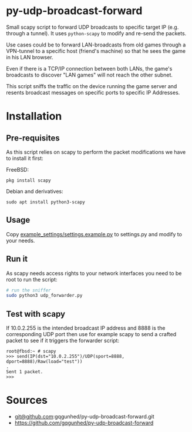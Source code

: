 # py-udp-broadcast-forward
Small scapy script to forward UDP broadcasts to specific target IP (e.g. through a tunnel). It uses ```python-scapy``` to modify and re-send the packets.

Use cases could be to forward LAN-broadcasts from old games through a VPN-tunnel to a specific host (friend's machine) so that he sees the game in his LAN browser.

Even if there is a TCP/IP connection between both LANs, the game's broadcasts to discover "LAN games" will not reach the other subnet. 

This script sniffs the traffic on the device running the game server and resents broadcast messages on specific ports to specific IP Addresses.

# Installation

## Pre-requisites
As this script relies on scapy to perform the packet modifications we have to install it first:

FreeBSD:

`pkg install scapy`

Debian and derivatives:

`sudo apt install python3-scapy`

## Usage

Copy [example_settings/settings.example.py](example_settings/settings.example.py) to settings.py and modify to your needs.

## Run it
As scapy needs access rights to your network interfaces you need to be root to run the script:

```sh
# run the sniffer
sudo python3 udp_forwarder.py
```

## Test with scapy

If 10.0.2.255 is the intended broadcast IP address and 8888 is the corresponding UDP port then use for example scapy to send a crafted packet to see if it triggers the forwarder script:
```
root@fbsd:~ # scapy
>>> send(IP(dst="10.0.2.255")/UDP(sport=8888, dport=8888)/Raw(load="test"))
.
Sent 1 packet.
>>>
```

# Sources

- git@github.com:gqgunhed/py-udp-broadcast-forward.git
- https://github.com/gqgunhed/py-udp-broadcast-forward